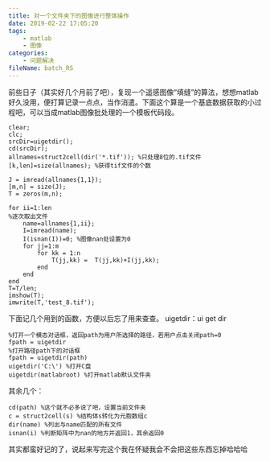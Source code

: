 ```yaml
---
title: 对一个文件夹下的图像进行整体操作
date: 2019-02-22 17:05:20
tags:
    - matlab
    - 图像
categories:
    - 问题解决
fileName: batch_RS
---
```

前些日子（其实好几个月前了吧），复现一个遥感图像“填缝”的算法，想想matlab好久没用，便打算记录一点点，当作消遣。下面这个算是一个基底数据获取的小过程吧，可以当成matlab图像批处理的一个模板代码段。<!--more-->
```
clear;
clc;
srcDir=uigetdir();
cd(srcDir);
allnames=struct2cell(dir('*.tif')); %只处理8位的.tif文件
[k,len]=size(allnames); %获得tif文件的个数

J = imread(allnames{1,1});
[m,n] = size(J);
T = zeros(m,n);

for ii=1:len
%逐次取出文件
    name=allnames{1,ii};
    I=imread(name);
    I(isnan(I))=0; %图像nan处设置为0
    for jj=1:m
        for kk = 1:n
            T(jj,kk) =  T(jj,kk)+I(jj,kk);
        end
    end
end
T=T/len;
imshow(T);
imwrite(T,'test_8.tif');
```
下面记几个用到的函数，方便以后忘了用来查查。
uigetdir：ui get dir
```
%打开一个模态对话框，返回path为用户所选择的路径，若用户点击关闭path=0
fpath = uigetdir
%打开路径path下的对话框
fpath = uigetdir(path)
uigetdir('C:\') %打开C盘
uigetdir(matlabroot) %打开matlab默认文件夹
```
其余几个：
```
cd(path) %这个就不必多说了吧，设置当前文件夹
c = struct2cell(s) %结构体s转化为元胞数组c
dir(name) %列出与name匹配的所有文件
isnan(i) %判断矩阵中为nan的地方并返回1，其余返回0
```
其实都蛮好记的了，说起来写完这个我在怀疑我会不会把这些东西忘掉哈哈哈
